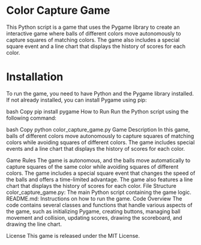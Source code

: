 # Color Capture Game
This Python script is a game that uses the Pygame library to create an interactive game where balls of different colors move autonomously to capture squares of matching colors. The game also includes a special square event and a line chart that displays the history of scores for each color.

# Installation
To run the game, you need to have Python and the Pygame library installed. If not already installed, you can install Pygame using pip:

bash
Copy
pip install pygame
How to Run
Run the Python script using the following command:

bash
Copy
python color_capture_game.py
Game Description
In this game, balls of different colors move autonomously to capture squares of matching colors while avoiding squares of different colors. The game includes special events and a line chart that displays the history of scores for each color.

Game Rules
The game is autonomous, and the balls move automatically to capture squares of the same color while avoiding squares of different colors.
The game includes a special square event that changes the speed of the balls and offers a time-limited advantage.
The game also features a line chart that displays the history of scores for each color.
File Structure
color_capture_game.py: The main Python script containing the game logic.
README.md: Instructions on how to run the game.
Code Overview
The code contains several classes and functions that handle various aspects of the game, such as initializing Pygame, creating buttons, managing ball movement and collision, updating scores, drawing the scoreboard, and drawing the line chart.

License
This game is released under the MIT License.
